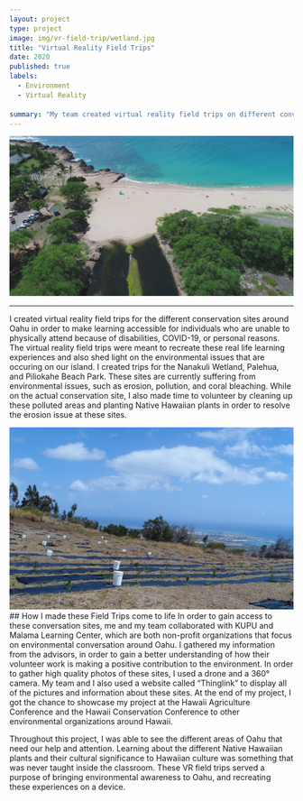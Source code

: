```yaml
---
layout: project
type: project
image: img/vr-field-trip/wetland.jpg
title: "Virtual Reality Field Trips"
date: 2020
published: true
labels:
  - Environment
  - Virtual Reality

summary: "My team created virtual reality field trips on different conversation sites in Oahu."
---
```

<img class="img-fluid" src="../img/vr-field-trip/drone-beach.JPG" width= "800">

<hr>

I created virtual reality field trips for the different conservation sites around Oahu in order to make learning accessible for individuals who are unable to physically attend because of disabilities, COVID-19, or personal reasons. The virtual reality field trips were meant to recreate these real life learning experiences and also shed light on the environmental issues that are occuring on our island. I created trips for the Nanakuli Wetland, Palehua, and Piliokahe Beach Park. These sites are currently suffering from environmental issues, such as erosion, pollution, and coral bleaching. While on the actual conservation site, I also made time to volunteer by cleaning up these polluted areas and planting Native Hawaiian plants in order to resolve the erosion issue at these sites.

<img class="img-fluid" src="../img/vr-field-trip/camp.jpg" width= "600">
## How I made these Field Trips come to life
In order to gain access to these conversation sites, me and my team collaborated with KUPU and Malama Learning Center, which are both non-profit organizations that focus on environmental conversation around Oahu. I gathered my information from the advisors, in order to gain a better understanding of how their volunteer work is making a positive contribution to the environment. In order to gather high quality photos of these sites, I used a drone and a 360° camera. My team and I also used a website called “Thinglink” to display all of the pictures and information about these sites. At the end of my project, I got the chance to showcase my project at the Hawaii Agriculture Conference and the Hawaii Conservation Conference to other environmental organizations around Hawaii.

Throughout this project, I was able to see the different areas of Oahu that need our help and attention. Learning about the different Native Hawaiian plants and their cultural significance to Hawaiian culture was something that was never taught inside the classroom. These VR field trips served a purpose of bringing environmental awareness to Oahu, and recreating these experiences on a device.




